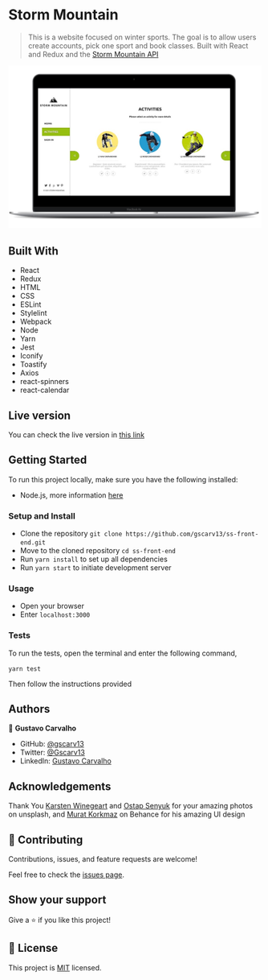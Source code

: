 # Storm Mountain

> This is a website focused on winter sports. The goal is to allow users create accounts,
> pick one sport and book classes.
> Built with React and Redux and the [Storm Mountain API](https://github.com/gscarv13/ss-back-end/tree/develop)

![image](./demo/demo1.png)

## Built With

- React
- Redux
- HTML
- CSS
- ESLint
- Stylelint
- Webpack
- Node
- Yarn
- Jest
- Iconify
- Toastify
- Axios
- react-spinners
- react-calendar


## Live version

You can check the live version in [this link](https://storm-mountain.netlify.app/)

## Getting Started

To run this project locally, make sure you have the following installed:

- Node.js, more information [here](https://nodejs.org/en/)

### Setup and Install

- Clone the repository `git clone https://github.com/gscarv13/ss-front-end.git`
- Move to the cloned repository `cd ss-front-end`
- Run `yarn install` to set up all dependencies
- Run `yarn start` to initiate development server

### Usage

- Open your browser
- Enter `localhost:3000`

### Tests

To run the tests, open the terminal and enter the following command,

```terminal
yarn test
```

Then follow the instructions provided

## Authors

👤 **Gustavo Carvalho**

- GitHub: [@gscarv13](https://github.com/gscarv13)
- Twitter: [@Gscarv13](https://twitter.com/Gscarv13)
- LinkedIn: [Gustavo Carvalho](www.linkedin.com/in/gscarv13)

## Acknowledgements


Thank You [Karsten Winegeart](https://unsplash.com/photos/pCS5YlrskC8) and [Ostap Senyuk](https://unsplash.com/photos/SW4BTHmSGQg)
for your amazing photos on unsplash, and [Murat Korkmaz](https://www.behance.net/muratk) on Behance for his amazing UI design

## 🤝 Contributing

Contributions, issues, and feature requests are welcome!

Feel free to check the [issues page](https://github.com/gscarv13/ss-front-end/issues).

## Show your support

Give a ⭐️ if you like this project!

## 📝 License

This project is [MIT](LICENSE) licensed.